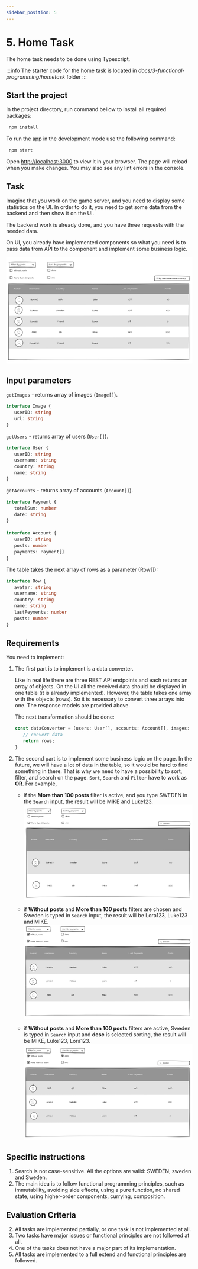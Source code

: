 ```yaml
---
sidebar_position: 5
---
```


# 5. Home Task

The home task needs to be done using Typescript.

:::info
The starter code for the home task is located in _docs/3-functional-programming/hometask_ folder
:::

## Start the project

In the project directory, run command bellow to install all required packages:

```bash
 npm install
```

To run the app in the development mode use the following command:
```bash
 npm start
```

Open [http://localhost:3000](http://localhost:3000) to view it in your browser. The page will reload when you make changes. You may also see any lint errors in the console.

## Task

Imagine that you work on the game server, and you need to display some statistics on the UI. In order to do it, you need to get some data from the backend and then show it on the UI.

The backend work is already done, and you have three requests with the needed data.

On UI, you already have implemented components so what you need is to pass data from API to the component and implement some business logic.

![general UI](./img/mock.png)

## Input parameters

`getImages` - returns array of images (`Image[]`).

```ts
interface Image {
   userID: string
   url: string
}
```
`getUsers` - returns array of users (`User[]`).

```ts
interface User {
   userID: string
   username: string
   country: string
   name: string
}
```

`getAccounts` - returns array of accounts (`Account[]`).

```ts
interface Payment {
   totalSum: number
   date: string
}

interface Account {
   userID: string
   posts: number
   payments: Payment[]
}
```

The table takes the next array of rows as a parameter (Row[]):

```ts
interface Row {
   avatar: string
   username: string
   country: string
   name: string
   lastPeyments: number
   posts: number
}
```

## Requirements

You need to implement:
1. The first part is to implement is a data converter.

   Like in real life there are three REST API endpoints and each returns an array of objects. On the UI all the received data should be displayed in one table (it is already implemented). However, the table takes one array with the objects (rows). So it is necessary to convert three arrays into one. The response models are provided above.

   The next transformation should be done:
   ```ts
   const dataConverter = (users: User[], accounts: Account[], images: Image[]): Rows[] => {
      // convert data
      return rows;
   }
   ```

2. The second part is to implement some business logic on the page.
   In the future, we will have a lot of data in the table, so it would be hard to find something in there. That is why we need to have a possibility to sort, filter, and search on the page. `Sort`, `Search` and `Filter` have to work as **OR**. For example,
   - if the **More than 100 posts** filter is active, and you type SWEDEN in the `Search` input, the result will be MIKE and Luke123.
   ![If one filter is selected and country is typed in Search](./img/first-case.png)

   - if **Without posts** and **More than 100 posts** filters are chosen and Sweden is typed in `Search` input, the result will be Lora123, Luke123 and MIKE.
   ![If both filters are selected and country is typed in Search](./img/second-case.png)

   - if **Without posts** and **More than 100 posts** filters are active, Sweden is typed in `Search` input and **desc** is selected sorting, the result will be MIKE, Luke123, Lora123.
   ![If both filters are selected and country is typed in Search and sorting is selected](./img/third-case.png)

## Specific instructions

1. Search is not case-sensitive. All the options are valid: SWEDEN, sweden and Sweden.
2. The main idea is to follow functional programming principles, such as immutability, avoiding side effects, using a pure function, no shared state, using higher-order components, currying, composition.

## Evaluation Criteria

2. All tasks are implemented partially, or one task is not implemented at all.
3. Two tasks have major issues or functional principles are not followed at all.
4. One of the tasks does not have a major part of its implementation.
5. All tasks are implemented to a full extend and functional principles are followed.
